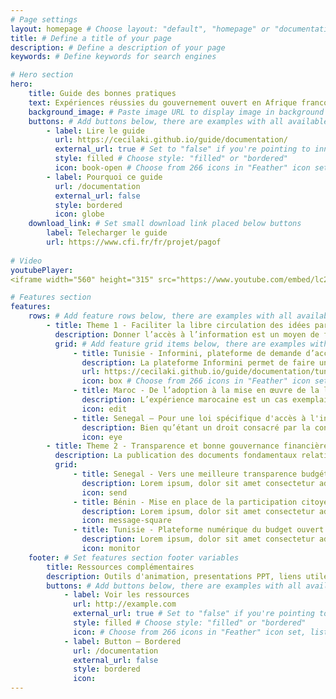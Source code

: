 ```yaml
---
# Page settings
layout: homepage # Choose layout: "default", "homepage" or "documentation-archive"
title: # Define a title of your page
description: # Define a description of your page
keywords: # Define keywords for search engines

# Hero section
hero:
    title: Guide des bonnes pratiques
    text: Expériences réussies du gouvernement ouvert en Afrique francophone
    background_image: # Paste image URL to display image in background of hero section
    buttons: # Add buttons below, there are examples with all available options
        - label: Lire le guide
          url: https://cecilaki.github.io/guide/documentation/
          external_url: true # Set to "false" if you're pointing to inner page
          style: filled # Choose style: "filled" or "bordered"
          icon: book-open # Choose from 266 icons in "Feather" icon set, list of all icons is available here - https://feathericons.com
        - label: Pourquoi ce guide 
          url: /documentation
          external_url: false
          style: bordered
          icon: globe
    download_link: # Set small download link placed below buttons
        label: Telecharger le guide
        url: https://www.cfi.fr/fr/projet/pagof
       
# Video
youtubePlayer:
<iframe width="560" height="315" src="https://www.youtube.com/embed/lc2cjGkVBe0" frameborder="0" allowfullscreen></iframe>

# Features section
features:
    rows: # Add feature rows below, there are examples with all available options
        - title: Theme 1 - Faciliter la libre circulation des idées par le droit d’accès à l’information
          description: Donner l’accès à l’information est un moyen de favoriser la transparence, l’intégrité et la redevabilité ainsi que l’ouverture des données. L’accès à l’information constitue l’un des quatre critères d’éligibilité au PGO.
          grid: # Add feature grid items below, there are examples with all available options
              - title: Tunisie - Informini, plateforme de demande d’accès à l’information 
                description: La plateforme Informini permet de faire une demande d’accès simplifiée à des informations détenues par une organisation publique tunisienne.
                url: https://cecilaki.github.io/guide/documentation/tunisie-informini-plateforme-acces-information/
                icon: box # Choose from 266 icons in "Feather" icon set, list of all icons is available here - https://feathericons.com
              - title: Maroc - De l’adoption à la mise en œuvre de la loi d'accès à l'information
                description: L’expérience marocaine est un cas exemplaire de par la consultation permanente de la société civile tout au long du processus de construction de la loi d’accès à l’information.
                icon: edit
              - title: Senegal — Pour une loi spécifique d'accès à l'information
                description: Bien qu’étant un droit consacré par la constitution sénégalaise, l’accès à l’information ne fait pas l’objet d’une loi spécifique dans le pays.
                icon: eye
        - title: Theme 2 - Transparence et bonne gouvernance financière
          description: La publication des documents fondamentaux relatifs à la dépense publique et leur mise à jour régulière constituent les éléments de base d'un système budgétaire responsable, transparent et ouvert. Il s’agit d’un des critères d’éligibilité essentiel pour l’adhésion au PGO.
          grid:
              - title: Senegal - Vers une meilleure transparence budgétaire et financière
                description: Lorem ipsum, dolor sit amet consectetur adipisicing elit. Provident iste voluptas sunt eligendi sit dolorem blanditiis nostrum, fuga ducimus enim? Ut temporibus.
                icon: send
              - title: Bénin - Mise en place de la participation citoyenne dans le budget de l'État
                description: Lorem ipsum, dolor sit amet consectetur adipisicing elit. Provident iste voluptas sunt eligendi sit dolorem blanditiis nostrum, fuga ducimus enim? Ut temporibus.
                icon: message-square
              - title: Tunisie - Plateforme numérique du budget ouvert Mizaniatouna 
                description: Lorem ipsum, dolor sit amet consectetur adipisicing elit. Provident iste voluptas sunt eligendi sit dolorem blanditiis nostrum, fuga ducimus enim? Ut temporibus.
                icon: monitor
    footer: # Set features section footer variables
        title: Ressources complémentaires
        description: Outils d'animation, presentations PPT, liens utiles, retrouvez ici toutes les ressources pour compléter votre lecture du guide des bonnes pratiques.
        buttons: # Add buttons below, there are examples with all available options
            - label: Voir les ressources
              url: http://example.com
              external_url: true # Set to "false" if you're pointing to inner page
              style: filled # Choose style: "filled" or "bordered"
              icon: # Choose from 266 icons in "Feather" icon set, list of all icons is available here - https://feathericons.com
            - label: Button — Bordered
              url: /documentation
              external_url: false
              style: bordered
              icon:
---
```

